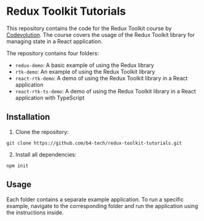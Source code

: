# Redux Toolkit Tutorials

This repository contains the code for the Redux Toolkit course by [Codevolution](https://www.youtube.com/@Codevolution). The course covers the usage of the Redux Toolkit library for managing state in a React application.

The repository contains four folders:

- `redux-demo`: A basic example of using the Redux library
- `rtk-demo`: An example of using the Redux Toolkit library
- `react-rtk-demo`: A demo of using the Redux Toolkit library in a React application
- `react-rtk-ts-demo`: A demo of using the Redux Toolkit library in a React application with TypeScript

## Installation

1. Clone the repository:

```
git clone https://github.com/b4-tech/redux-toolkit-tutorials.git
```

2. Install all dependencies:

```
npm init
```

## Usage

Each folder contains a separate example application. To run a specific example, navigate to the corresponding folder and run the application using the instructions inside.
